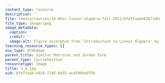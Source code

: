 ```yaml
---
content_type: resource
description: ''
file: /media/courses/18-06sc-linear-algebra-fall-2011/bfd7faabe01671d68d35acd3909a0756_3_4.jpg
file_type: image/jpeg
image_metadata:
  caption: ''
  credit: ''
  image-alt: Figure excerpted from 'Introduction to Linear Algebra' by G.S. Strang
learning_resource_types: []
ocw_type: OCWImage
parent_title: Similar Matrices and Jordan Form
parent_type: CourseSection
resourcetype: Image
title: 3_4.jpg
uid: bfd7faab-e016-71d6-8d35-acd3909a0756
---
```

